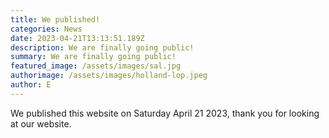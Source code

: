 ```yaml
---
title: We published!
categories: News
date: 2023-04-21T13:13:51.189Z
description: We are finally going public!
summary: We are finally going public!
featured_image: /assets/images/sal.jpg
authorimage: /assets/images/holland-lop.jpeg
author: E
---
```

We published this website on Saturday April 21 2023, thank you for looking at our website.